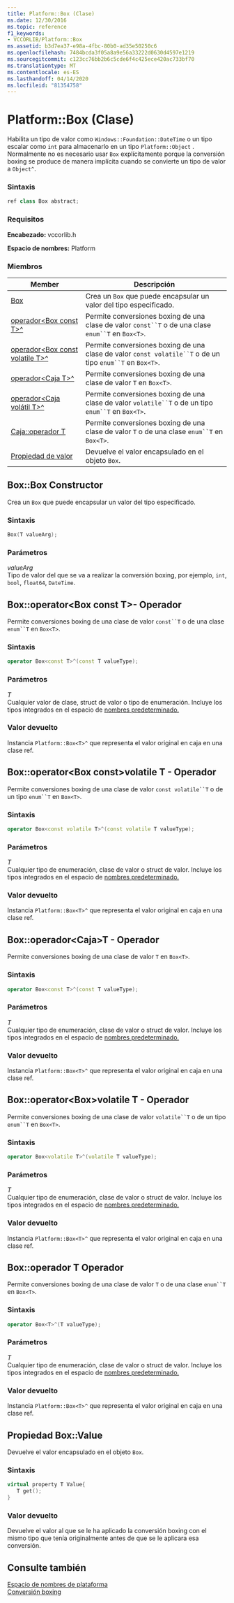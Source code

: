 ```yaml
---
title: Platform::Box (Clase)
ms.date: 12/30/2016
ms.topic: reference
f1_keywords:
- VCCORLIB/Platform::Box
ms.assetid: b3d7ea37-e98a-4fbc-80b0-ad35e50250c6
ms.openlocfilehash: 7484bcda3f05a8a9e56a33222d0630d4597e1219
ms.sourcegitcommit: c123cc76bb2b6c5cde6f4c425ece420ac733bf70
ms.translationtype: MT
ms.contentlocale: es-ES
ms.lasthandoff: 04/14/2020
ms.locfileid: "81354758"
---
```

# <a name="platformbox-class"></a>Platform::Box (Clase)

Habilita un tipo de valor como `Windows::Foundation::DateTime` o un tipo escalar como `int` para almacenarlo en un tipo `Platform::Object` . Normalmente no es necesario usar `Box` explícitamente porque la conversión boxing se produce de manera implícita cuando se convierte un tipo de valor a `Object^`.

### <a name="syntax"></a>Sintaxis

```cpp
ref class Box abstract;
```

### <a name="requirements"></a>Requisitos

**Encabezado:** vccorlib.h

**Espacio de nombres:** Platform

### <a name="members"></a>Miembros

|Member|Descripción|
|------------|-----------------|
|[Box](#ctor) | Crea un `Box` que puede encapsular un valor del tipo especificado. |
|[operador&lt;Box const T&gt;^](#box-const-t) | Permite conversiones boxing de una clase de valor `const``T` o de una clase `enum``T` en `Box<T>`. |
|[operador&lt;Box const volatile T&gt;^](#box-const-volatile-t) | Permite conversiones boxing de una clase de valor `const volatile``T` o de un tipo `enum``T` en `Box<T>`. |
|[operador&lt;Caja T&gt;^](#box-t) | Permite conversiones boxing de una clase de valor `T` en `Box<T>`. |
|[operador&lt;Caja volátil T&gt;^](#box-volatile-t) | Permite conversiones boxing de una clase de valor `volatile``T` o de un tipo `enum``T` en `Box<T>`. |
|[Caja::operador T](#t) | Permite conversiones boxing de una clase de valor `T` o de una clase `enum``T` en `Box<T>`. |
|[Propiedad de valor](#value) | Devuelve el valor encapsulado en el objeto `Box`. |

## <a name="boxbox-constructor"></a><a name="ctor"></a>Box::Box Constructor

Crea un `Box` que puede encapsular un valor del tipo especificado.

### <a name="syntax"></a>Sintaxis

```cpp
Box(T valueArg);
```

### <a name="parameters"></a>Parámetros

*valueArg*<br/>
Tipo de valor del que se va a realizar la conversión boxing, por ejemplo, `int`, `bool`, `float64`, `DateTime`.

## <a name="boxoperator-boxltconst-tgt-operator"></a><a name="box-const-t"></a>Box::operator&lt;Box const T&gt;- Operador

Permite conversiones boxing de una clase de valor `const``T` o de una clase `enum``T` en `Box<T>`.

### <a name="syntax"></a>Sintaxis

```cpp
operator Box<const T>^(const T valueType);
```

### <a name="parameters"></a>Parámetros

*T*<br/>
Cualquier valor de clase, struct de valor o tipo de enumeración. Incluye los tipos integrados en el espacio de [nombres predeterminado.](../cppcx/default-namespace.md)

### <a name="return-value"></a>Valor devuelto

Instancia `Platform::Box<T>^` que representa el valor original en caja en una clase ref.

## <a name="boxoperator-boxltconst-volatile-tgt-operator"></a><a name="box-const-volatile-t"></a>Box::operator&lt;Box const&gt;volatile T - Operador

Permite conversiones boxing de una clase de valor `const volatile``T` o de un tipo `enum``T` en `Box<T>`.

### <a name="syntax"></a>Sintaxis

```cpp
operator Box<const volatile T>^(const volatile T valueType);
```

### <a name="parameters"></a>Parámetros

*T*<br/>
Cualquier tipo de enumeración, clase de valor o struct de valor. Incluye los tipos integrados en el espacio de [nombres predeterminado.](../cppcx/default-namespace.md)

### <a name="return-value"></a>Valor devuelto

Instancia `Platform::Box<T>^` que representa el valor original en caja en una clase ref.

## <a name="boxoperator-boxlttgt-operator"></a><a name="box-t"></a>Box::operador&lt;Caja&gt;T - Operador

Permite conversiones boxing de una clase de valor `T` en `Box<T>`.

### <a name="syntax"></a>Sintaxis

```cpp
operator Box<const T>^(const T valueType);
```

### <a name="parameters"></a>Parámetros

*T*<br/>
Cualquier tipo de enumeración, clase de valor o struct de valor. Incluye los tipos integrados en el espacio de [nombres predeterminado.](../cppcx/default-namespace.md)

### <a name="return-value"></a>Valor devuelto

Instancia `Platform::Box<T>^` que representa el valor original en caja en una clase ref.

## <a name="boxoperator-boxltvolatile-tgt-operator"></a><a name="box-volatile-t"></a>Box::operator&lt;Box&gt;volatile T - Operador

Permite conversiones boxing de una clase de valor `volatile``T` o de un tipo `enum``T` en `Box<T>`.

### <a name="syntax"></a>Sintaxis

```cpp
operator Box<volatile T>^(volatile T valueType);
```

### <a name="parameters"></a>Parámetros

*T*<br/>
Cualquier tipo de enumeración, clase de valor o struct de valor. Incluye los tipos integrados en el espacio de [nombres predeterminado.](../cppcx/default-namespace.md)

### <a name="return-value"></a>Valor devuelto

Instancia `Platform::Box<T>^` que representa el valor original en caja en una clase ref.

## <a name="boxoperator-t-operator"></a><a name="t"></a>Box::operador T Operador

Permite conversiones boxing de una clase de valor `T` o de una clase `enum``T` en `Box<T>`.

### <a name="syntax"></a>Sintaxis

```cpp
operator Box<T>^(T valueType);
```

### <a name="parameters"></a>Parámetros

*T*<br/>
Cualquier tipo de enumeración, clase de valor o struct de valor. Incluye los tipos integrados en el espacio de [nombres predeterminado.](../cppcx/default-namespace.md)

### <a name="return-value"></a>Valor devuelto

Instancia `Platform::Box<T>^` que representa el valor original en caja en una clase ref.

## <a name="boxvalue-property"></a><a name="value"></a>Propiedad Box::Value

Devuelve el valor encapsulado en el objeto `Box`.

### <a name="syntax"></a>Sintaxis

```cpp
virtual property T Value{
   T get();
}
```

### <a name="return-value"></a>Valor devuelto

Devuelve el valor al que se le ha aplicado la conversión boxing con el mismo tipo que tenía originalmente antes de que se le aplicara esa conversión.

## <a name="see-also"></a>Consulte también

[Espacio de nombres de plataforma](../cppcx/platform-namespace-c-cx.md)<br/>
[Conversión boxing](../cppcx/boxing-c-cx.md)
